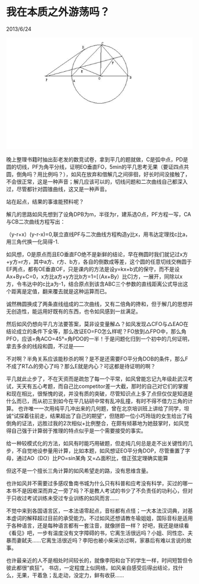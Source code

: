 # 我在本质之外游荡吗？
2013/6/24

![](./problem_2013.jpeg)

晚上整理书籍时抽出彭老发的数竞试卷，拿到平几的题就做，C是弧中点，PD是圆的切线，PF为角平分线，证明EO垂直FO，5min的平几思考无果（要证四点共圆，倒角吗？用比例吗？），如风在放弃和借解几之间徘徊，好长时间没接触了，不会很正常，这是一种声音；解几应该可以的，切线问题和二次曲线自己都深入过，尽管都针对圆锥曲线，这又是一种声音。

站在起点，结果的事谁能预料呢？

解几的思路如风先想到了设角DPB为m，半径为r，建系选O点，PF方程一写，CA与CB二次曲线方程写出：

（y-r+x）(y-r-x)=0,联立直线PF与二次曲线方程构造y比x，用韦达定理找c比a，用三角代换一化简得-1.

如风想，O是原点而且EO垂直FO绝不是新鲜的结论，早在椭圆时我们就记过x方+y方=r方，其中a方、r方、b方，各自的倒数成等差，这个圆的任意切线交椭圆于EF两点，都有OE垂直OF，只是课内的方法是设y=kx+b式的保守，而不是设Ax+By+C=0，x方比a方+y方比b方=1=[（Ax+By）比C]方，一展开，同除以x方，令韦达中的c比a为-1，结合原点到该含ABC三个参数的直线距离公式导出这个距离是定值，翻来覆去就是这种运算而已。

诚然椭圆换成了两条直线组成的二次曲线，又有二倍角的搀和，但于解几的思想并无创造性，能运用好既有的东西，也令如风感到一丝满足。

然后如风仍想向平几方法要答案，莫非设变量解△？如风发现△CFO与△EAO在结论成立的条件下全等，那么改证EO=FO怎么样呢？FO放到△FPO中，那么角PFO，应该=角ACO=45°=角PDO的一半！于是问题化归到一个初中的几何证明，拿去多余的线段和圆，不过是——

不对啊？半角关系应该能秒杀的啊？是不是还需要FO平分角DOB的条件，那么F不成了RT△的旁心了吗？那么E就是内心？可这都是待证明的啊？

平几就此止步了，不在天资而是疏忽了每一个平常，如风曾能忘记九年级赴武汉考试，天天有五心考题，而自己比competitor差一大截，那时的自己对它们的掌握和现在相比，很惭愧的说，并没有质的突破，尽管知识点上多了点但仅仅是知道是什么而已，而从初三到如今在平几钻研中常有乱冲乱撞，有时不得不借力三角的计算。
也许唯一一次用纯平几冲出来的几何题，曾在北京培训班上讲给了同学，坦诚“试探着往前走，结果超出了自己的期望”，但随即一位小巧玲珑的女生给出了纯倒角的证法，远胜过我的2次相似+比例整合，在颇有倾慕地为她鼓掌时，如风觉得自己强于计算弱于推理的特点似乎是一个需要接受的事实。

给一种较模式化的方法，如风有时能巧用破题，但走纯几何总是走不出关键性的几步，不自觉地设参量用计算，比如本题，如风想证EO平分角DOP，尽管重置了字母，通过AO（DO）比PO=sin某角 又=△面积比，借正弦定理确实能算

但这不是一个擅长三角计算的如风希望走的路，没有思维含量。

也许如风并不需要过多感叹鲁南书城为什么只有科普和应考没有科学，买过的哪一本书不是因艰深而弃之一旁了吗？不是教人考试的书少了不负责任的功利心，但对于只收过考试训练未受过专业训练的如风而言……

不觉中来到各国语言区，一本法语零起点，音标都有点怪；一大本法汉词典，对基本虚词的解释超过目前的承受能力。不过如风还想请教冬瑜姐姐，国际音标是适用于各种语言，还是每种语言都有一套注音，就像拼音一样？
好吧，我还是继续看《看见》吧，一步有温度没有文字障碍的书，它离生活很远吗？小姐、同性恋、夫暴而妻弑夫……它离生活很近吗？李阳也被小柴采访过啊，家暴后有难以言说的故事。

也许最亲近的人不是相处时间较长的，就像李阳和台下的学生一样，时间短暂但令彼此都很“疯狂”。
书店，一定程度上似网络，如风亲自感受后得出结论，找什么，无果，干着急；乱走动，没定力，鲜有收获……